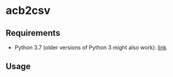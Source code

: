 # acb2csv


## Requirements

- Python 3.7 (older versions of Python 3 might also work): [link](https://www.python.org/downloads/)

## Usage